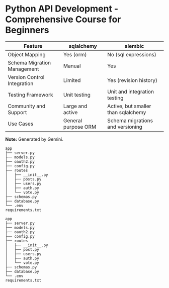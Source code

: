 # Python API Development - Comprehensive Course for Beginners
<!--
## post

- POST
    - `/posts`
- GET
    - `/posts`
    - `/posts{id}` -->

| Feature                     | sqlalchemy                       | alembic                          |
|-----------------------------|-----------------------------------|------------------------------------|
| Object Mapping             | Yes (orm)                         | No (sql expressions)              |
| Schema Migration Management | Manual                           | Yes                              |
| Version Control Integration | Limited                         | Yes (revision history)           |
| Testing Framework          | Unit testing                    | Unit and integration testing      |
| Community and Support      | Large and active                 | Active, but smaller than sqlalchemy |
| Use Cases                  | General purpose ORM             | Schema migrations and versioning |

**Note:** Generated by Gemini.


```
app
├── server.py
├── models.py
├── oauth2.py
├── config.py
├── routes
│   ├── __init__.py
│   ├── posts.py
│   ├── users.py
│   ├── auth.py
│   └── vote.py
├── schemas.py
├── database.py
└── .env
requirements.txt

```

```
app
├── server.py
├── models.py
├── oauth2.py
├── config.py
├── routes
│   ├── __init__.py
│   ├── post.py
│   ├── users.py
│   ├── auth.py
│   └── vote.py
├── schemas.py
├── database.py
└── .env
requirements.txt

```
